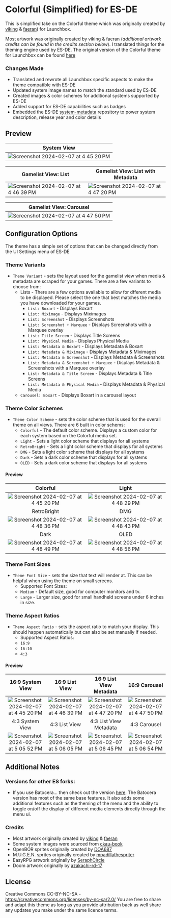 # Colorful (Simplified) for ES-DE

This is simplified take on the Colorful theme which was originally created by [viking](https://forums.launchbox-app.com/profile/70421-viking/) & [faeran](https://forums.launchbox-app.com/profile/76940-faeran/)) for Launchbox.

Most artwork was originally created by viking & faeran (_additional artwork credits can be found in the credits section below_). I translated things for the theming engine used by ES-DE. The original version of the Colorful theme for Launchbox can be found [here](https://forums.launchbox-app.com/files/file/2081-colorful-bigbox-theme)

### Changes Made

- Translated and rewrote all Launchbox specific aspects to make the theme compatible with ES-DE
- Updated system image names to match the standard used by ES-DE
- Created images & color schemes for additional systems supported by ES-DE
- Added support for ES-DE capabilities such as badges
- Embedded the ES-DE [system-metadata](https://gitlab.com/es-de/themes/system-metadata) repository to power system description, release year and color details

## **Preview**

| System View |
|----|
| ![Screenshot 2024-02-07 at 4 45 20 PM](https://github.com/anthonycaccese/colorful-simplified-es-de/assets/1454947/c9875a2a-ea0e-450d-bd2f-7581d64ec5ab) |

| Gamelist View: List | Gamelist View: List with Metadata |
|----|----|
| ![Screenshot 2024-02-07 at 4 46 39 PM](https://github.com/anthonycaccese/colorful-simplified-es-de/assets/1454947/fabe2a9f-7b3c-4d57-a675-78c5faf783f0) | ![Screenshot 2024-02-07 at 4 47 20 PM](https://github.com/anthonycaccese/colorful-simplified-es-de/assets/1454947/b28103aa-181c-4b00-94f5-0b80f1ac2ecc) |

| Gamelist View: Carousel |
|----|
| ![Screenshot 2024-02-07 at 4 47 50 PM](https://github.com/anthonycaccese/colorful-simplified-es-de/assets/1454947/5bc7639a-9bfa-483d-b549-6f185519c1ef) |

## **Configuration Options**

The theme has a simple set of options that can be changed directly from the UI Settings menu of ES-DE 

### **Theme Variants**

- `Theme Variant` - sets the layout used for the gamelist view when media & metadata are scraped for your games.  There are a few variants to choose from:
   - Lists - There are a few options available to allow for dfferent media to be displayed. Please select the one that best matches the media you have downloaded for your games.
      - `List: Boxart` - Displays Boxart
      - `List: Miximage` - Displays Miximages
      - `List: Screenshot` - Displays Screenshots
      - `List: Screenshot + Marquee` - Displays Screenshots with a Marquee overlay
      - `List: Title Screen` - Displays Title Screens
      - `List: Physical Media` - Displays Physical Media
      - `List: Metadata & Boxart` - Displays Metadata & Boxart
      - `List: Metadata & Miximage` - Displays Metadata & Miximages
      - `List: Metadata & Screenshot` - Displays Metadata & Screenshots
      - `List: Metadata & Screenshot + Marquee` - Displays Metadata & Screenshots with a Marquee overlay
      - `List: Metadata & Title Screen` - Displays Metadata & Title Screens
      - `List: Metadata & Physical Media` - Displays Metadata & Physical Media
   - `Carousel: Boxart` - Displays Boxart in a carousel layout

### **Theme Color Schemes**

- `Theme Color Scheme` - sets the color scheme that is used for the overall theme on all views.  There are 6 built in color schems:
   - `Colorful` - The default color scheme.  Displays a custom color for each system based on the Colorful media set.
   - `Light` - Sets a light color scheme that displays for all systems
   - `RetroBright` - Sets a light color scheme that displays for all systems
   - `DMG` - Sets a light color scheme that displays for all systems
   - `Dark` - Sets a dark color scheme that displays for all systems
   - `OLED` - Sets a dark color scheme that displays for all systems

#### Preview

| Colorful | Light |
|:---:|:---:|
| ![Screenshot 2024-02-07 at 4 45 20 PM](https://github.com/anthonycaccese/colorful-simplified-es-de/assets/1454947/91f2c968-dadb-4ae1-8197-250a54785f0b) | ![Screenshot 2024-02-07 at 4 48 29 PM](https://github.com/anthonycaccese/colorful-simplified-es-de/assets/1454947/ebca482e-73c2-475e-a830-3161d5315380) |
| RetroBright | DMG |
| ![Screenshot 2024-02-07 at 4 48 36 PM](https://github.com/anthonycaccese/colorful-simplified-es-de/assets/1454947/5e7f7cbd-0feb-497e-b27d-8ba0a72181d0) | ![Screenshot 2024-02-07 at 4 48 43 PM](https://github.com/anthonycaccese/colorful-simplified-es-de/assets/1454947/107ac980-b3a4-455f-b0d4-9d31c9a8e9cb) |
| Dark | OLED |
| ![Screenshot 2024-02-07 at 4 48 49 PM](https://github.com/anthonycaccese/colorful-simplified-es-de/assets/1454947/b35defdf-3b37-4aa3-b741-2e1a0813fe90) | ![Screenshot 2024-02-07 at 4 48 56 PM](https://github.com/anthonycaccese/colorful-simplified-es-de/assets/1454947/e4c5e9ca-248a-4898-a783-13f0f8a10d1f) |

### **Theme Font Sizes**

- `Theme Font Size` - sets the size that text will render at. This can be helpful when using the theme on small screens.
   - Supported Font Sizes:
   - `Medium` - Default size, good for computer monitors and tv.
   - `Large` - Larger size, good for small handheld screens under 6 inches in size.

### **Theme Aspect Ratios**

- `Theme Aspect Ratio` - sets the aspect ratio to match your display. This should happen automatically but can also be set manually if needed.
   - Supported Aspect Ratios:
   - `16:9`
   - `16:10`
   - `4:3`

#### Preview

| 16:9 System View | 16:9 List View | 16:9 List View Metadata | 16:9 Carousel |
|:---:|:---:|:---:|:---:|
| ![Screenshot 2024-02-07 at 4 45 20 PM](https://github.com/anthonycaccese/colorful-simplified-es-de/assets/1454947/c9875a2a-ea0e-450d-bd2f-7581d64ec5ab) | ![Screenshot 2024-02-07 at 4 46 39 PM](https://github.com/anthonycaccese/colorful-simplified-es-de/assets/1454947/fabe2a9f-7b3c-4d57-a675-78c5faf783f0) | ![Screenshot 2024-02-07 at 4 47 20 PM](https://github.com/anthonycaccese/colorful-simplified-es-de/assets/1454947/b28103aa-181c-4b00-94f5-0b80f1ac2ecc) | ![Screenshot 2024-02-07 at 4 47 50 PM](https://github.com/anthonycaccese/colorful-simplified-es-de/assets/1454947/5bc7639a-9bfa-483d-b549-6f185519c1ef) |
| 4:3 System View | 4:3 List View | 4:3 List View Metadata | 4:3 Carousel |
| ![Screenshot 2024-02-07 at 5 05 52 PM](https://github.com/anthonycaccese/colorful-simplified-es-de/assets/1454947/950be07e-d2c2-41a3-a0e7-ed05cfeb523e) | ![Screenshot 2024-02-07 at 5 06 05 PM](https://github.com/anthonycaccese/colorful-simplified-es-de/assets/1454947/aff4cc2b-0089-4792-9e8e-fc07ee7313a9) | ![Screenshot 2024-02-07 at 5 06 45 PM](https://github.com/anthonycaccese/colorful-simplified-es-de/assets/1454947/16c8ae2a-c2da-4368-a0f7-b1bd37224fc2) | ![Screenshot 2024-02-07 at 5 06 54 PM](https://github.com/anthonycaccese/colorful-simplified-es-de/assets/1454947/f4385d75-ba81-48e8-bc94-cc7a312dd5ef) |

## Additional Notes

### Versions for other ES forks:
* If you use Batocera... then check out the version [here](https://github.com/anthonycaccese/colorful-simplified-es).  The Batocera version has most of the same base features.  It also adds some additional features such as the theming of the menu and the ability to toggle on/off the display of different media elements directly through the menu ui.

### Credits

- Most artwork originally created by [viking](https://forums.launchbox-app.com/profile/70421-viking/) & [faeran](https://forums.launchbox-app.com/files/file/2081-colorful-bigbox-theme)
- Some system images were sourced from [ckau-book](https://github.com/CkauNui/ckau-book/tree/master)
- OpenBOR sprites originally created by [DOA687](https://www.deviantart.com/doa687)
- M.U.G.E.N. sprites originally created by [mpadillathespriter](https://www.deviantart.com/mpadillathespriter)
- EasyRPG artwork originally by [SeraphCircle](https://twitter.com/SeraphCircle)
- Doom artwork originally by [azakachi-rd-17](https://www.deviantart.com/azakachi-rd-17)

## **License**

Creative Commons CC-BY-NC-SA - https://creativecommons.org/licenses/by-nc-sa/2.0/
You are free to share and adapt this theme as long as you provide attribution back as well share any updates you make under the same licence terms.
